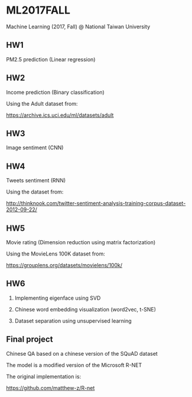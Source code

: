 # ML2017FALL
Machine Learning (2017, Fall) @ National Taiwan University

## HW1
  PM2.5 prediction (Linear regression)

## HW2
  Income prediction (Binary classification)

  Using the Adult dataset from:
  
  https://archive.ics.uci.edu/ml/datasets/adult

## HW3
  Image sentiment (CNN)

## HW4
  Tweets sentiment (RNN)

  Using the dataset from: 
  
  http://thinknook.com/twitter-sentiment-analysis-training-corpus-dataset-2012-09-22/

## HW5
  Movie rating (Dimension reduction using matrix factorization)

  Using the MovieLens 100K dataset from:
  
  https://grouplens.org/datasets/movielens/100k/

## HW6
  1. Implementing eigenface using SVD

  2. Chinese word embedding visualization (word2vec, t-SNE)

  3. Dataset separation using unsupervised learning

## Final project
  Chinese QA based on a chinese version of the SQuAD dataset

  The model is a modified version of the Microsoft R-NET

  The original implementation is:

  https://github.com/matthew-z/R-net

  
